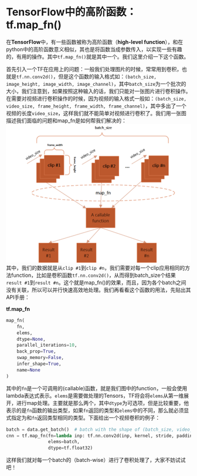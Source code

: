# TensorFlow中的高阶函数：tf.map_fn()
在**TensorFlow**中，有一些函数被称为高阶函数（**high-level function**），和在python中的高阶函数意义相似，其也是将函数当成参数传入，以实现一些有趣的，有用的操作。其中`tf.map_fn()`就是其中一个。我们这里介绍一下这个函数。

首先引入一个TF在应用上的问题：一般我们处理图片的时候，常常用到卷积，也就是`tf.nn.conv2d()`，但是这个函数的输入格式如：`(batch_size, image_height, image_width, image_channel)`，其中`batch_size`为一个批次的大小，我们注意到，如果按照这种输入的话，我们只能对一张图片进行卷积操作。在需要对视频进行卷积操作的时候，因为视频的输入格式一般如：`(batch_size, video_size, frame_height, frame_width, frame_channel)`，其中多出了一个视频的长度`video_size`，这样我们就不能简单对视频进行卷积了。我们用一张图描述我们面临的问题和map_fn是如何帮我们解决的：
![video_conv2d][video_conv2d]
其中，我们的数据就是从`clip #1`到`clip #n`，我们需要对每一个clip应用相同的方法function，比如是卷积函数`tf.nn.conv2d()`，从而得到batch_size个结果`result #1`到`result #n`。这个就是map_fn()的效果，而且，因为各个batch之间没有关联，所以可以并行快速高效地处理。我们再看看这个函数的用法，先贴出其API手册：

**tf.map_fn**
```python
map_fn(
    fn,
    elems,
    dtype=None,
    parallel_iterations=10,
    back_prop=True,
    swap_memory=False,
    infer_shape=True,
    name=None
)
```
其中的`fn`是一个可调用的(callable)函数，就是我们图中的function，一般会使用lambda表达式表示。`elems`是需要做处理的Tensors，TF将会将`elems`从第一维展开，进行map处理。主要就是那么两个，其中`dtype`为可选项，但是比较重要，他表示的是`fn`函数的输出类型，如果`fn`返回的类型和`elems`中的不同，那么就必须显式指定为和`fn`返回类型相同的类型。下面给出一个视频卷积的例子：
```python
batch = data.get_batch()  # batch with the shape of (batch_size, video_size, frame_height, frame_width, frame_channel)
cnn = tf.map_fn(fn=lambda inp: tf.nn.conv2d(inp, kernel, stride, padding='SAME'),
                elems=batch,
                dtype=tf.float32)
```
这样我们就对每一个batch的（batch-wise）进行了卷积处理了，大家不妨试试吧！



[video_conv2d]: ./imgs/video_conv2d.png